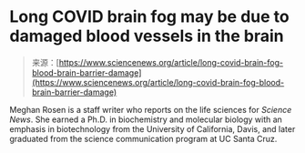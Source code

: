 <!--yml
category: 未分类
date: 2024-05-29 12:32:11
-->

# Long COVID brain fog may be due to damaged blood vessels in the brain

> 来源：[https://www.sciencenews.org/article/long-covid-brain-fog-blood-brain-barrier-damage](https://www.sciencenews.org/article/long-covid-brain-fog-blood-brain-barrier-damage)

Meghan Rosen is a staff writer who reports on the life sciences for *Science News*. She earned a Ph.D. in biochemistry and molecular biology with an emphasis in biotechnology from the University of California, Davis, and later graduated from the science communication program at UC Santa Cruz.